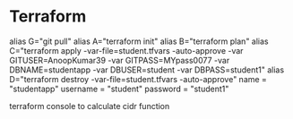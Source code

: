 # Terraform

alias G="git pull"
alias A="terraform init"
alias B="terraform plan"
alias C="terraform apply -var-file=student.tfvars -auto-approve -var GITUSER=AnoopKumar39 -var GITPASS=MYpass0077 -var DBNAME=studentapp -var DBUSER=student -var DBPASS=student1"
alias D="terraform destroy -var-file=student.tfvars -auto-approve"
  name                 = "studentapp"
  username             = "student"
  password             = "student1"

terraform console to calculate cidr function
